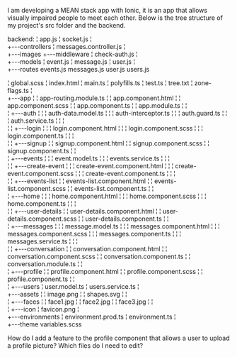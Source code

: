 I am developing a MEAN stack app with Ionic, it is an app that allows visually impaired people to meet each other. Below is the tree structure of my project's src folder and the backend.

backend:
¦   app.js
¦   socket.js
¦   
+---controllers
¦       messages.controller.js
¦       
+---images
+---middleware
¦       check-auth.js
¦       
+---models
¦       event.js
¦       message.js
¦       user.js
¦       
+---routes
        events.js
        messages.js
        user.js
        users.js
        

¦   global.scss
¦   index.html
¦   main.ts
¦   polyfills.ts
¦   test.ts
¦   tree.txt
¦   zone-flags.ts
¦   
+---app
¦   ¦   app-routing.module.ts
¦   ¦   app.component.html
¦   ¦   app.component.scss
¦   ¦   app.component.ts
¦   ¦   app.module.ts
¦   ¦   
¦   +---auth
¦   ¦   ¦   auth-data.model.ts
¦   ¦   ¦   auth-interceptor.ts
¦   ¦   ¦   auth.guard.ts
¦   ¦   ¦   auth.service.ts
¦   ¦   ¦   
¦   ¦   +---login
¦   ¦   ¦       login.component.html
¦   ¦   ¦       login.component.scss
¦   ¦   ¦       login.component.ts
¦   ¦   ¦       
¦   ¦   +---signup
¦   ¦           signup.component.html
¦   ¦           signup.component.scss
¦   ¦           signup.component.ts
¦   ¦           
¦   +---events
¦   ¦   ¦   event.model.ts
¦   ¦   ¦   events.service.ts
¦   ¦   ¦   
¦   ¦   +---create-event
¦   ¦   ¦       create-event.component.html
¦   ¦   ¦       create-event.component.scss
¦   ¦   ¦       create-event.component.ts
¦   ¦   ¦       
¦   ¦   +---events-list
¦   ¦           events-list.component.html
¦   ¦           events-list.component.scss
¦   ¦           events-list.component.ts
¦   ¦           
¦   +---home
¦   ¦   ¦   home.component.html
¦   ¦   ¦   home.component.scss
¦   ¦   ¦   home.component.ts
¦   ¦   ¦   
¦   ¦   +---user-details
¦   ¦           user-details.component.html
¦   ¦           user-details.component.scss
¦   ¦           user-details.component.ts
¦   ¦           
¦   +---messages
¦   ¦   ¦   message.model.ts
¦   ¦   ¦   messages.component.html
¦   ¦   ¦   messages.component.scss
¦   ¦   ¦   messages.component.ts
¦   ¦   ¦   messages.service.ts
¦   ¦   ¦   
¦   ¦   +---conversation
¦   ¦           conversation.component.html
¦   ¦           conversation.component.scss
¦   ¦           conversation.component.ts
¦   ¦           conversation.module.ts
¦   ¦           
¦   +---profile
¦   ¦       profile.component.html
¦   ¦       profile.component.scss
¦   ¦       profile.component.ts
¦   ¦       
¦   +---users
¦           user.model.ts
¦           users.service.ts
¦           
+---assets
¦   ¦   image.png
¦   ¦   shapes.svg
¦   ¦   
¦   +---faces
¦   ¦       face1.jpg
¦   ¦       face2.jpg
¦   ¦       face3.jpg
¦   ¦       
¦   +---icon
¦           favicon.png
¦           
+---environments
¦       environment.prod.ts
¦       environment.ts
¦       
+---theme
        variables.scss


How do I add a feature to the profile component that allows a user to upload a profile picture? Which files do I need to edit?

